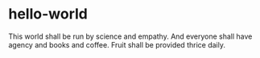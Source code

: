 # hello-world
This world shall be run by science and empathy.
And everyone shall have agency and books and coffee.
Fruit shall be provided thrice daily.
